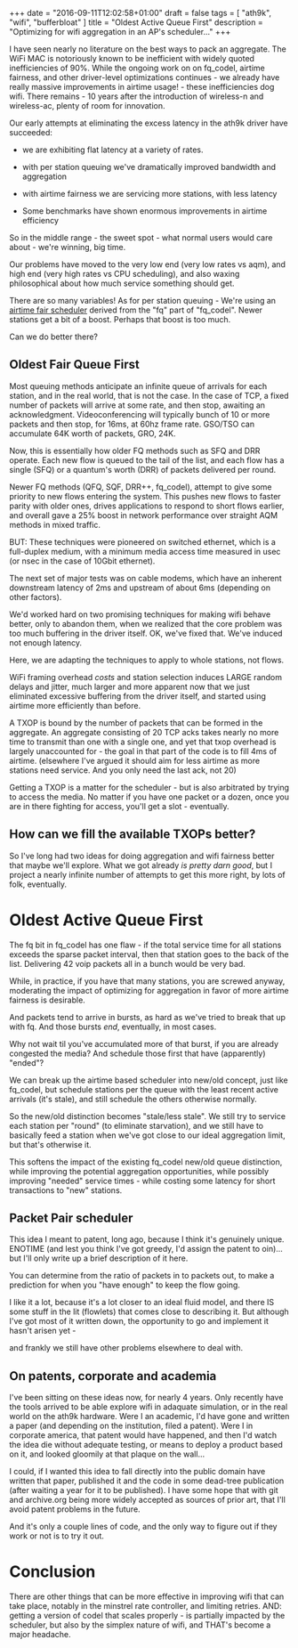 +++
date = "2016-09-11T12:02:58+01:00"
draft = false
tags = [ "ath9k", "wifi", "bufferbloat" ]
title = "Oldest Active Queue First"
description = "Optimizing for wifi aggregation in an AP's scheduler..."
+++

I have seen nearly no literature on the best ways to pack an aggregate. The WiFi MAC is notoriously known to be inefficient with widely quoted inefficiencies of 90%. While the ongoing work on on fq_codel, airtime fairness, and other driver-level optimizations continues - we already have really massive improvements in airtime usage! - these inefficiencies dog wifi. There remains - 10 years after the introduction of wireless-n and wireless-ac, plenty of room for innovation.

Our early attempts at eliminating the excess latency in the ath9k driver have succeeded:

* we are exhibiting flat latency at a variety of rates.

* with per station queuing we've dramatically improved bandwidth and aggregation

* with airtime fairness we are servicing more stations, with less latency

* Some benchmarks have shown enormous improvements in airtime efficiency

So in the middle range - the sweet spot - what normal users would care about - we're winning, big time.

Our problems have moved to the very low end (very low rates vs aqm),
and high end (very high rates vs CPU scheduling), and also waxing
philosophical about how much service something should get.

There are so many variables! As for per station queuing - 
We're using an [airtime fair scheduler](https://blog.tohojo.dk/2016/06/fixing-the-wifi-performance-anomaly-on-ath9k.html) derived from the "fq" part of "fq_codel". Newer stations get a bit of a boost. Perhaps that boost is too much.

Can we do better there?

## Oldest Fair Queue First

Most queuing methods anticipate an infinite queue of arrivals
for each station, and in the real world, that is not the case. In the
case of TCP, a fixed number of packets will arrive at some rate,
and then stop, awaiting an acknowledgment. Videoconferencing will
typically bunch of 10 or more packets and then stop, for 16ms, at
60hz frame rate. GSO/TSO can accumulate 64K worth of packets, GRO,
24K. 

Now, this is essentially how older FQ methods such as SFQ and DRR
operate. Each new flow is queued to the tail of the list, and each
flow has a single (SFQ) or a quantum's worth (DRR) of packets delivered per
round.

Newer FQ methods (QFQ, SQF, DRR++, fq_codel), attempt to give some
priority to new flows entering the system. This pushes new flows to
faster parity with older ones, drives applications to respond to short
flows earlier, and overall gave a 25% boost in network performance over
straight AQM methods in mixed traffic.

BUT: These techniques were pioneered on switched ethernet, which is a
full-duplex medium, with a minimum media access time measured in usec
(or nsec in the case of 10Gbit ethernet).

The next set of major tests was on cable modems, which have an
inherent downstream latency of 2ms and upstream of about 6ms
(depending on other factors).

We'd worked hard on two promising techniques for making wifi behave
better, only to abandon them, when we realized that the core problem
was too much buffering in the driver itself. OK, we've fixed that.
We've induced not enough latency. 

Here, we are adapting the techniques to apply to whole stations, not
flows.

WiFi framing overhead *costs* and station selection induces LARGE
random delays and jitter, much larger and more apparent now that we
just eliminated excessive buffering from the driver itself, and
started using airtime more efficiently than before.

A TXOP is bound by the number of packets that can be formed in the
aggregate. An aggregate consisting of 20 TCP acks takes nearly no more
time to transmit than one with a single one, and yet that txop
overhead is largely unaccounted for - the goal in that part of the code
is to fill 4ms of airtime. (elsewhere I've argued it should aim for
less airtime as more stations need service. And you only need the last
ack, not 20)

Getting a TXOP is a matter for the scheduler - but is also arbitrated by
trying to access the media. No matter if you have one packet or a dozen,
once you are in there fighting for access, you'll get a slot - eventually.

## How can we fill the available TXOPs better?

So I've long had two ideas for doing aggregation and wifi fairness better
that maybe we'll explore. What we got already *is pretty darn good*, but
I project a nearly infinite number of attempts to get this more right,
by lots of folk, eventually.

# Oldest Active Queue First

The fq bit in fq_codel has one flaw - if the total service time for all stations
exceeds the sparse packet interval, then that station goes to the back
of the list. Delivering 42 voip packets all in a bunch would be very
bad.

While, in practice, if you have that many stations, you are screwed
anyway, moderating the impact of optimizing for aggregation in favor of
more airtime fairness is desirable.

And packets tend to arrive in bursts, as hard as we've tried to break that
up with fq. And those bursts *end*, eventually, in most cases.

Why not wait til you've accumulated more of that burst, if you are already
congested the media? And schedule those first that have (apparently) "ended"?

We can break up the airtime based scheduler into new/old concept, just
like fq_codel, but schedule stations per the queue with the least
recent active arrivals (it's stale), and still schedule the others
otherwise normally.

So the new/old distinction becomes "stale/less stale". We still try to
service each station per "round" (to eliminate starvation), and we
still have to basically feed a station when we've got close to our
ideal aggregation limit, but that's otherwise it.

This softens the impact of the existing fq_codel new/old queue
distinction, while improving the potential aggregation opportunities,
while possibly improving "needed" service times - while costing some
latency for short transactions to "new" stations.

## Packet Pair scheduler

This idea I meant to patent, long ago, because I think it's genuinely
unique. ENOTIME (and lest you think I've got greedy, I'd assign the
patent to oin)... but I'll only write up a brief description of it here.

You can determine from the ratio of packets in to packets out, to 
make a prediction for when you "have enough" to keep the flow going.

I like it a lot, because it's a lot closer to an ideal fluid model,
and there IS some stuff in the lit (flowlets) that comes
close to describing it. But although I've got most of it written 
down, the opportunity to go and implement it hasn't arisen yet - 

and frankly we still have other problems elsewhere to deal with.

## On patents, corporate and academia

I've been sitting on these ideas now, for nearly 4 years. Only recently
have the tools arrived to be able explore wifi in adaquate simulation,
or in the real world on the ath9k hardware. Were I an academic, I'd
have gone and written a paper (and depending on the institution, filed
a patent). Were I in corporate america, that patent would have
happened, and then I'd watch the idea die without adequate testing,
or means to deploy a product based on it, and looked gloomily at
that plaque on the wall...

I could, if I wanted this idea to fall directly into the public domain
have written that paper, published it and the code in some dead-tree
publication (after waiting a year for it to be published). I have
some hope that with git and archive.org being more widely accepted 
as sources of prior art, that I'll avoid patent problems in the future.

And it's only a couple lines of code, and the only way to figure out
if they work or not is to try it out.

# Conclusion

There are other things that can be more effective in improving wifi
that can take place, notably in the minstrel rate controller, and limiting
retries. AND: getting a version of codel that scales properly - is partially
impacted by the scheduler, but also by the simplex nature of wifi,
and THAT's become a major headache.

